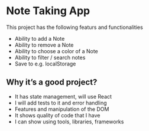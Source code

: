 # Note Taking App

This project has the following featurs and functionalities
- Ability to add a Note
- Ability to remove a Note
- Ability to choose a color of a Note
- Ability to filter / search notes
- Save to e.g. localStorage

## Why it’s a good project?

- It has state management, will use React
- I will add tests to it and error handling
- Features and manipulation of the DOM
-  It shows quality of  code that I have
- I can show  using tools, libraries, frameworks


